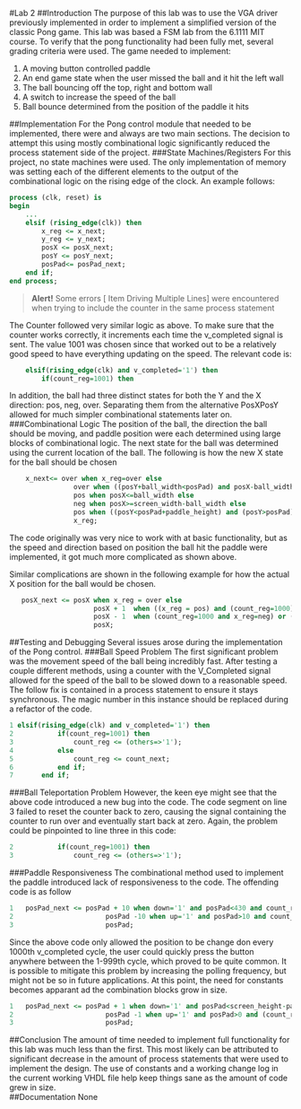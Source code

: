 #Lab 2
##Introduction
The purpose of this lab was to use the VGA driver previously implemented in order to implement a simplified version of the classic Pong game.  This lab was based a FSM lab from the 6.1111 MIT course.  To verify that the pong functionality had been fully met, several grading criteria were used.  The game needed to implement:

 1. A moving button controlled paddle  
 2. An end game state when the user missed the ball and it hit the left wall  
 3. The ball bouncing off the top, right and bottom wall  
 4. A switch to increase the speed of the ball
 5. Ball bounce determined from the position of the paddle it hits 

##Implementation
For the Pong control module that needed to be implemented, there were and always are two main sections.  The decision to attempt this using mostly combinational logic significantly reduced the process statement side of the project.
###State Machines/Registers
For this project, no state machines were used.  The only implementation of memory was setting each of the different elements to the output of the combinational logic on the rising edge of the clock.  An example follows:
```vhdl
process (clk, reset) is
begin
    ...
	elsif (rising_edge(clk)) then
		x_reg <= x_next;
		y_reg <= y_next;
		posX <= posX_next;
		posY <= posY_next;
		posPad<= posPad_next;
	end if;
end process;
```

> **Alert!** Some errors [ Item Driving Multiple Lines] were encountered when trying to include the counter in the same process statement

The Counter followed very similar logic as above.  To make sure that the counter works correctly, it increments each time the v_completed signal is sent.  The value 1001 was chosen since that worked out to be a relatively good speed to have everything updating on the speed.  The relevant code is:
```vhdl
	elsif(rising_edge(clk) and v_completed='1') then
		if(count_reg=1001) then
```
In addition, the ball had three distinct states for both the Y and the X direction: pos, neg, over.  Separating them from the alternative PosXPosY allowed for much simpler combinational statements later on.
###Combinational Logic
The position of the ball, the direction the ball should be moving, and paddle position were each determined using large blocks of combinational logic.  The next state for the ball was determined using the current location of the ball.  The following is how the new X state for the ball should be chosen
```vhdl
	x_next<= over when x_reg=over else
				over when ((posY+ball_width<posPad) and posX-ball_width<=1) or ((posY-ball_width>posPad+paddle_height) and posX-ball_width<=1) else
				pos when posX<=ball_width else
				neg when posX>=screen_width-ball_width else
				pos when ((posY<posPad+paddle_height) and (posY>posPad)) and (posX-ball_width<paddle_width) else
				x_reg;
```
The code originally was very nice to work with at basic functionality, but as the speed and direction based on position the ball hit the paddle were implemented, it got much more complicated as shown above.

Similar complications are shown in the following example for how the actual X position for the ball would be chosen.
```vhdl
   posX_next <= posX when x_reg = over else
					 posX + 1  when ((x_reg = pos) and (count_reg=1000)) or ( x_reg=pos and faster ='1' and (count_reg mod 200 =0)) else
					 posX - 1  when (count_reg=1000 and x_reg=neg) or (faster='1' and (count_reg mod 200 =0) and x_reg=neg) else
					 posX;
```
##Testing and Debugging
Several issues arose during the implementation of the Pong control.
###Ball Speed Problem
The first significant problem was the movement speed of the ball being incredibly fast.  After testing a couple different methods, using a counter with the V_Completed signal allowed for the speed of the ball to be slowed down to a reasonable speed.  The follow fix is contained in a process statement to ensure it stays synchronous.  The magic number in this instance should be replaced during a refactor of the code.
```vhdl
1 elsif(rising_edge(clk) and v_completed='1') then
2  			if(count_reg=1001) then
3  				count_reg <= (others=>'1');
4  			else
5  				count_reg <= count_next;
6  			end if;
7  		end if;
```
###Ball Teleportation Problem
However, the keen eye might see that the above code introduced a new bug into the code.  The code segment on line 3 failed to reset the counter back to zero, causing the signal containing the counter to run over and eventually start back at zero.  Again, the problem could be pinpointed to line three in this code:
```vhdl
2  			if(count_reg=1001) then
3  				count_reg <= (others=>'1');
```
###Paddle Responsiveness
The combinational method used to implement the paddle introduced lack of responsiveness to the code.  The offending code is as follow
```vhdl
1	posPad_next <= posPad + 10 when down='1' and posPad<430 and count_reg=1000 else
2						posPad -10 when up='1' and posPad>10 and count_reg=1000 else
3 						posPad;
```
Since the above code only allowed the position to be change don every 1000th v_completed cycle, the user could quickly press the button anywhere between the 1-999th cycle, which proved to be quite common.  It is possible to mitigate this problem by increasing the polling frequency, but might not be so in future applications.  At this point, the need for constants becomes apparant ad the combination blocks grow in size.
```vhdl
1	posPad_next <= posPad + 1 when down='1' and posPad<screen_height-paddle_height and (count_reg mod 100=0) else
2						posPad -1 when up='1' and posPad>0 and (count_reg mod 100 =0) else
3						posPad;
```
##Conclusion
The amount of time needed to implement full functionality for this lab was much less than the first.  This most likely can be attributed to significant decrease in the amount of process statements that were used to implement the design.  The use of constants and a working change log in the current working VHDL file help keep things sane as the amount of code grew in size.  
##Documentation
None
